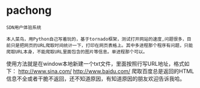 # pachong
	SDN用户体验系统

	本人菜鸟，用Python自己写着玩的，基于tornado框架，测试打开网站的速度,问题很多，目前只是把网页的URL爬取时间统计一下，打印在网页表格上。其中多进程那个程序有问题，只能爬取URL本身，不能爬取URL里面包含的图片等信息。单进程那个可以。
使用方法就是在window本地新建一个txt文件，里面按照行写URL地址，格式如下：
	http://www.sina.com/
	http://www.baidu.com/
	爬取百度总是返回的HTML信息不全或者干脆不返回，还不知道原因，有知道原因的朋友欢迎告诉我哈。
